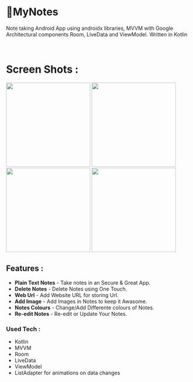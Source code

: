 # 📒MyNotes

Note taking Android App using androidx libraries, MVVM with Google Architectural components Room, LiveData and ViewModel.
Written in Kotlin

<br>

# Screen Shots :

<img src="https://user-images.githubusercontent.com/50077510/133880919-ffe121d6-07ae-4f72-9267-b0ccc5682bde.png" width="230"> <img src="https://user-images.githubusercontent.com/50077510/133880923-b2afac13-3809-48a5-875c-de5d3d338edf.png" width="230"> <img src="https://user-images.githubusercontent.com/50077510/133880925-65b1a6ed-4d6f-477a-8196-1eed523da3d9.png" width="230"> <img src="https://user-images.githubusercontent.com/50077510/133880930-067c74c8-b58b-48c8-85ca-4597843f10f7.png" width="230">

## Features :

- **Plain Text Notes** - Take notes in an Secure & Great App.
- **Delete Notes** - Delete Notes using One Touch.
- **Web Url** - Add Website URL for storing Url.
- **Add Image** - Add Images in Notes to keep it Awasome.
- **Notes Colours** - Change/Add Differente colours of Notes.
- **Re-edit Notes** - Re-edit or Update Your Notes.

### Used Tech :

  - Kotlin
  - MVVM
  - Room 
  - LiveData
  - ViewModel
  - ListAdapter for animations on data changes
